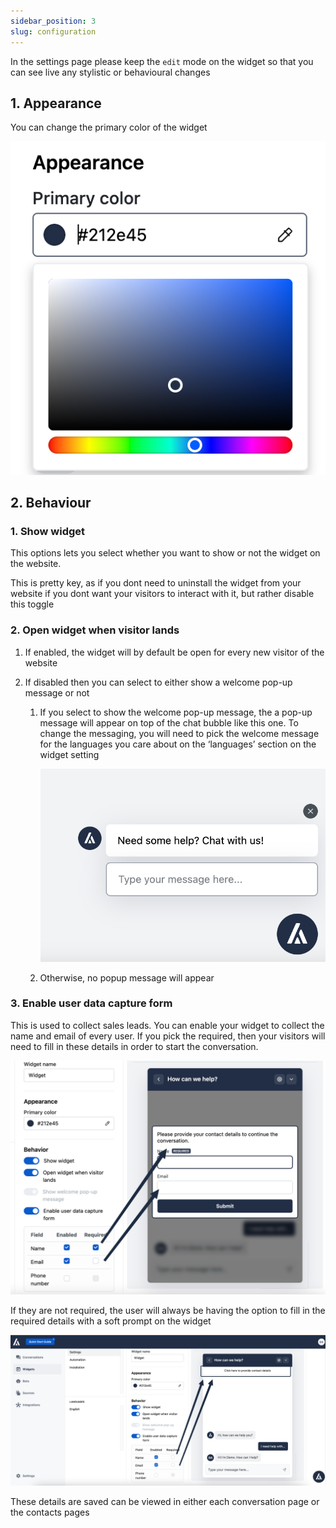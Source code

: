 ```yaml
---
sidebar_position: 3
slug: configuration
---
```


In the settings page please keep the `edit` mode on the widget so that you can see live any stylistic or behavioural changes

## 1. Appearance

You can change the primary color of the widget

![Widget](./images/Untitled3.png)

## 2. Behaviour

### 1. Show widget

This options lets you select whether you want to show or not the widget on the website.

This is pretty key, as if you dont need to uninstall the widget from your website if you dont want your visitors to interact with it, but rather disable this toggle

### 2. Open widget when visitor lands

1. If enabled, the widget will by default be open for every new visitor of the website
2. If disabled then you can select to either show a welcome pop-up message or not

   1. If you select to show the welcome pop-up message, the a pop-up message will appear on top of the chat bubble like this one. To change the messaging, you will need to pick the welcome message for the languages you care about on the ‘languages’ section on the widget setting

      ![Widget](./images/Untitled4.png)

   2. Otherwise, no popup message will appear

### 3. Enable user data capture form

This is used to collect sales leads. You can enable your widget to collect the name and email of every user. If you pick the required, then your visitors will need to fill in these details in order to start the conversation.

![Widget](./images/Untitled5.png)

If they are not required, the user will always be having the option to fill in the required details with a soft prompt on the widget

![Widget](./images/Untitled6.png)

These details are saved can be viewed in either each conversation page or the contacts pages
